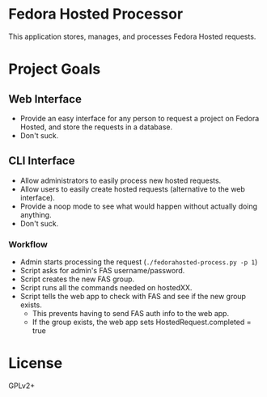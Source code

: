 # Fedora Hosted Processor

This application stores, manages, and processes Fedora Hosted requests.

# Project Goals

## Web Interface

* Provide an easy interface for any person to request a project on Fedora
  Hosted, and store the requests in a database.
* Don't suck.

## CLI Interface

* Allow administrators to easily process new hosted requests.
* Allow users to easily create hosted requests (alternative to the web interface).
* Provide a noop mode to see what would happen without actually doing anything.
* Don't suck.

### Workflow

* Admin starts processing the request (`./fedorahosted-process.py -p 1`)
* Script asks for admin's FAS username/password.
* Script creates the new FAS group.
* Script runs all the commands needed on hostedXX.
* Script tells the web app to check with FAS and see if the new group exists.
  * This prevents having to send FAS auth info to the web app.
  * If the group exists, the web app sets HostedRequest.completed = true

# License

GPLv2+
